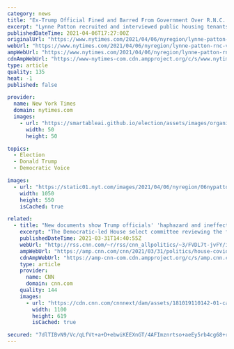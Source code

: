 ```yaml
---
category: news
title: "Ex-Trump Official Fined and Barred From Government Over R.N.C. Video"
excerpt: "Lynne Patton recruited and interviewed public housing tenants in New York City for a pro-Trump re-election video. The residents accused her of tricking them into participating."
publishedDateTime: 2021-04-06T17:27:00Z
originalUrl: "https://www.nytimes.com/2021/04/06/nyregion/lynne-patton-rnc-video-trump.html"
webUrl: "https://www.nytimes.com/2021/04/06/nyregion/lynne-patton-rnc-video-trump.html"
ampWebUrl: "https://www.nytimes.com/2021/04/06/nyregion/lynne-patton-rnc-video-trump.amp.html"
cdnAmpWebUrl: "https://www-nytimes-com.cdn.ampproject.org/c/s/www.nytimes.com/2021/04/06/nyregion/lynne-patton-rnc-video-trump.amp.html"
type: article
quality: 135
heat: -1
published: false

provider:
  name: New York Times
  domain: nytimes.com
  images:
    - url: "https://smartableai.github.io/election/assets/images/organizations/nytimes.com-50x50.jpg"
      width: 50
      height: 50

topics:
  - Election
  - Donald Trump
  - Democratic Voice

images:
  - url: "https://static01.nyt.com/images/2021/04/06/nyregion/06nypatton1/06nypatton1-facebookJumbo.jpg"
    width: 1050
    height: 550
    isCached: true

related:
  - title: "New documents show Trump officials' 'haphazard and ineffective' approach to procuring PPE at start of pandemic, House committee says "
    excerpt: "The Democratic-led House select committee reviewing the federal response to Covid-19 says it obtained documents that show the Trump administration at the start of the pandemic crisis \"pursued a haphazard and ineffective approach to procurement\" of personal protective equipment and medical supplies.\n"
    publishedDateTime: 2021-03-31T14:40:55Z
    webUrl: "http://rss.cnn.com/~r/rss/cnn_allpolitics/~3/FVDL7t-jvFY/index.html"
    ampWebUrl: "https://amp.cnn.com/cnn/2021/03/31/politics/house-covid-committee-trump-administration-navarro-ppp/index.html"
    cdnAmpWebUrl: "https://amp-cnn-com.cdn.ampproject.org/c/s/amp.cnn.com/cnn/2021/03/31/politics/house-covid-committee-trump-administration-navarro-ppp/index.html"
    type: article
    provider:
      name: CNN
      domain: cnn.com
    quality: 144
    images:
      - url: "https://cdn.cnn.com/cnnnext/dam/assets/181019110142-01-capitol-building-file-super-tease.jpg"
        width: 1100
        height: 619
        isCached: true

secured: "7dlTIBvN9/Vc/qLfVt+a+D+ebwiKEEXnGT/4AFImznrtso+aeEy5rb4cg68+rmX1qJszdVHt+ipJMDNM+X6uxfbkzPs+m4aMqkVRiqJ1qVe9ulFwVTcl9CD1LnNv5/QNHt35aK5+u0If2bOkJTiDjTAq9YCAKOZSiUPaK1c0L/dHzmiBGfTA8LLB98y9qotxsnZEnvVxazsee/FrM8CcQFfS8T+r3DqYuYa5UZjsyOn1MJfbRb4935oKBnIgqHM7VVe3xO37Wj5bNpw5srHke52jviB2h1teg9TjSnlP7Gxr5L924mRoKttUqk3ekIQeneCDIJX49JcnysoyRMx28K1yd0+FWf3FdjeaLhbL8zI=;K8/107tDw1e7IUDt0uzSDQ=="
---
```


